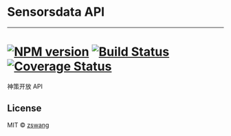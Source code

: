 # Sensorsdata API
-----------

# [![NPM version][npm-image]][npm-url] [![Build Status][travis-image]][travis-url] [![Coverage Status][coverage-image]][coverage-url]

神策开放 API

## License

MIT © [zswang](http://weibo.com/zswang)

[npm-url]: https://npmjs.org/package/sensorsdata-api
[npm-image]: https://badge.fury.io/js/sensorsdata-api.svg
[travis-url]: https://travis-ci.org/zswang/sensorsdata-api
[travis-image]: https://travis-ci.org/zswang/sensorsdata-api.svg?branch=master
[coverage-url]: https://coveralls.io/github/zswang/sensorsdata-api?branch=master
[coverage-image]: https://coveralls.io/repos/zswang/sensorsdata-api/badge.svg?branch=master&service=github
